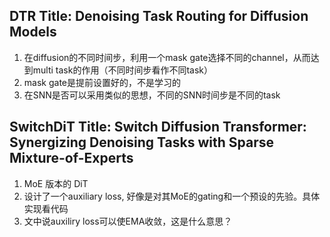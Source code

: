 ## DTR Title: Denoising Task Routing for Diffusion Models
1. 在diffusion的不同时间步，利用一个mask gate选择不同的channel，从而达到multi task的作用（不同时间步看作不同task）
2. mask gate是提前设置好的，不是学习的
3. 在SNN是否可以采用类似的思想，不同的SNN时间步是不同的task

## SwitchDiT Title: Switch Diffusion Transformer: Synergizing Denoising Tasks with Sparse Mixture-of-Experts
1. MoE 版本的 DiT
2. 设计了一个auxiliary loss, 好像是对其MoE的gating和一个预设的先验。具体实现看代码
3. 文中说auxiliry loss可以使EMA收敛，这是什么意思？